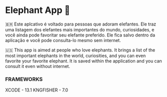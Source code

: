 # Elephant App 🐘

🇧🇷
Este aplcativo é voltado para pessoas que adoram elefantes. Ele traz uma listagem dos elefantes mais importantes do mundo, curiosidades, e você ainda pode favoritar seu elefante preferido. Ele fica salvo dentro da aplicação e você pode consulta-lo mesmo sem internet. 

🇺🇸
This app is aimed at people who love elephants. It brings a list of the most important elephants in the world, curiosities, and you can even favorite your favorite elephant. It is saved within the application and you can consult it even without internet.


### FRAMEWORKS
XCODE - 13.1
KNGFISHER - 7.0
